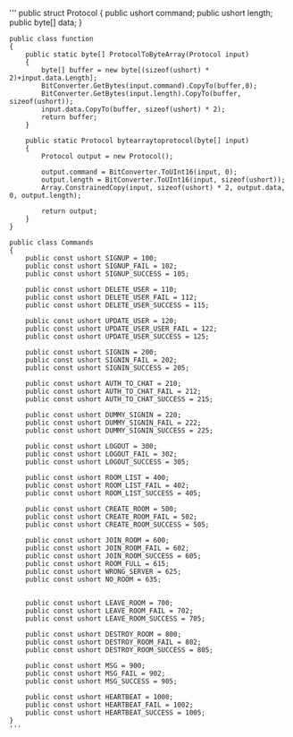'''
public struct Protocol
    {
        public ushort command;
        public ushort length;
        public byte[] data;
    }

    public class function
    {
        public static byte[] ProtocolToByteArray(Protocol input)
        {
            byte[] buffer = new byte[(sizeof(ushort) * 2)+input.data.Length];
            BitConverter.GetBytes(input.command).CopyTo(buffer,0);
            BitConverter.GetBytes(input.length).CopyTo(buffer, sizeof(ushort));
            input.data.CopyTo(buffer, sizeof(ushort) * 2);
            return buffer;
        }

        public static Protocol bytearraytoprotocol(byte[] input)
        {
            Protocol output = new Protocol();

            output.command = BitConverter.ToUInt16(input, 0);
            output.length = BitConverter.ToUInt16(input, sizeof(ushort));
            Array.ConstrainedCopy(input, sizeof(ushort) * 2, output.data, 0, output.length);

            return output;
        }
    }

    public class Commands
    {
        public const ushort SIGNUP = 100;
        public const ushort SIGNUP_FAIL = 102;
        public const ushort SIGNUP_SUCCESS = 105;

        public const ushort DELETE_USER = 110;
        public const ushort DELETE_USER_FAIL = 112;
        public const ushort DELETE_USER_SUCCESS = 115;

        public const ushort UPDATE_USER = 120;
        public const ushort UPDATE_USER_USER_FAIL = 122;
        public const ushort UPDATE_USER_SUCCESS = 125;

        public const ushort SIGNIN = 200;
        public const ushort SIGNIN_FAIL = 202;
        public const ushort SIGNIN_SUCCESS = 205;

        public const ushort AUTH_TO_CHAT = 210;
        public const ushort AUTH_TO_CHAT_FAIL = 212;
        public const ushort AUTH_TO_CHAT_SUCCESS = 215;

        public const ushort DUMMY_SIGNIN = 220;
        public const ushort DUMMY_SIGNIN_FAIL = 222;
        public const ushort DUMMY_SIGNIN_SUCCESS = 225;

        public const ushort LOGOUT = 300;
        public const ushort LOGOUT_FAIL = 302;
        public const ushort LOGOUT_SUCCESS = 305;

        public const ushort ROOM_LIST = 400;
        public const ushort ROOM_LIST_FAIL = 402;
        public const ushort ROOM_LIST_SUCCESS = 405;

        public const ushort CREATE_ROOM = 500;
        public const ushort CREATE_ROOM_FAIL = 502;
        public const ushort CREATE_ROOM_SUCCESS = 505;

        public const ushort JOIN_ROOM = 600;
        public const ushort JOIN_ROOM_FAIL = 602;
        public const ushort JOIN_ROOM_SUCCESS = 605;
        public const ushort ROOM_FULL = 615;
        public const ushort WRONG_SERVER = 625;
        public const ushort NO_ROOM = 635;


        public const ushort LEAVE_ROOM = 700;
        public const ushort LEAVE_ROOM_FAIL = 702;
        public const ushort LEAVE_ROOM_SUCCESS = 705;

        public const ushort DESTROY_ROOM = 800;
        public const ushort DESTROY_ROOM_FAIL = 802;
        public const ushort DESTROY_ROOM_SUCCESS = 805;

        public const ushort MSG = 900;
        public const ushort MSG_FAIL = 902;
        public const ushort MSG_SUCCESS = 905;

        public const ushort HEARTBEAT = 1000;
        public const ushort HEARTBEAT_FAIL = 1002;
        public const ushort HEARTBEAT_SUCCESS = 1005;
    }
    '''
